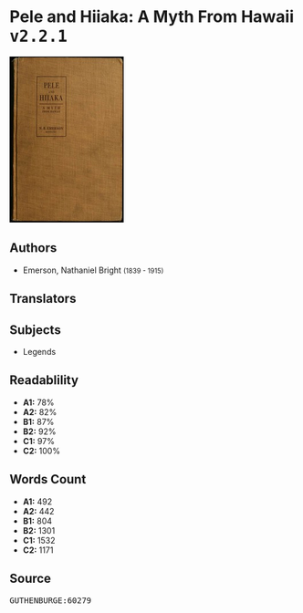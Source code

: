 # Pele and Hiiaka: A Myth From Hawaii <kbd>v2.2.1</kbd>

![](./cover.medium.jpg "")

## Authors


 - Emerson, Nathaniel Bright <small>(1839 - 1915)</small>

## Translators



## Subjects


 - Legends

## Readablility


 - **A1:** 78%
 - **A2:** 82%
 - **B1:** 87%
 - **B2:** 92%
 - **C1:** 97%
 - **C2:** 100%

## Words Count


 - **A1:** 492
 - **A2:** 442
 - **B1:** 804
 - **B2:** 1301
 - **C1:** 1532
 - **C2:** 1171

## Source


<kbd>GUTHENBURGE:60279</kbd>
